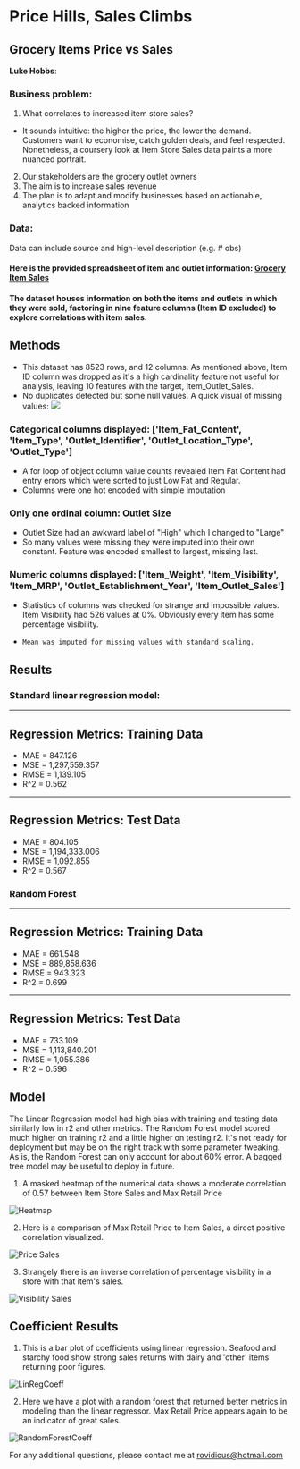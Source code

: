# Price Hills, Sales Climbs
## Grocery Items Price vs Sales

**Luke Hobbs**: 

### Business problem:
1. What correlates to increased item store sales?
- It sounds intuitive: the higher the price, the lower the demand. Customers want to economise, catch golden deals, and feel respected. 
Nonetheless, a coursery look at Item Store Sales data paints a more nuanced portrait. 
2. Our stakeholders are the grocery outlet owners
3. The aim is to increase sales revenue
4. The plan is to adapt and modify businesses based on actionable, analytics backed information

### Data:
Data can include source and high-level description (e.g. # obs)
#### Here is the provided spreadsheet of item and outlet information: [Grocery Item Sales](https://drive.google.com/file/d/1syH81TVrbBsdymLT_jl2JIf6IjPXtSQw/view)
#### The dataset houses information on both the items and outlets in which they were sold, factoring in nine feature columns (Item ID excluded) to explore correlations with item sales.

## Methods
- This dataset has 8523 rows, and 12 columns. As mentioned above, Item ID column was dropped as it's a high cardinality feature not useful for analysis, leaving 10 features with the target, Item_Outlet_Sales.
- No duplicates detected but some null values. A quick visual of missing values:
  ![](https://github.com/Rovidicus/Prediction-of-Product-Sales/assets/141533406/c675b525-7e35-4d41-913a-a7a038badbf6)
### Categorical columns displayed: ['Item_Fat_Content', 'Item_Type', 'Outlet_Identifier', 'Outlet_Location_Type', 'Outlet_Type']
-   A for loop of object column value counts revealed Item Fat Content had entry errors which were sorted to just Low Fat and Regular.
-   Columns were one hot encoded with simple imputation
### Only one ordinal column: Outlet Size
-   Outlet Size had an awkward label of "High" which I changed to "Large"
-   So many values were missing they were imputed into their own constant. Feature was encoded smallest to largest, missing last.
### Numeric columns displayed: ['Item_Weight', 'Item_Visibility', 'Item_MRP', 'Outlet_Establishment_Year', 'Item_Outlet_Sales']
-   Statistics of columns was checked for strange and impossible values. Item Visibility had 526 values at 0%. Obviously every item has some percentage visibility.
-     Mean was imputed for missing values with standard scaling.
## Results

### Standard linear regression model: 
------------------------------------------------------------
Regression Metrics: Training Data
------------------------------------------------------------
- MAE = 847.126
- MSE = 1,297,559.357
- RMSE = 1,139.105
- R^2 = 0.562

------------------------------------------------------------
Regression Metrics: Test Data
------------------------------------------------------------
- MAE = 804.105
- MSE = 1,194,333.006
- RMSE = 1,092.855
- R^2 = 0.567

### Random Forest

------------------------------------------------------------
Regression Metrics: Training Data
------------------------------------------------------------
- MAE = 661.548
- MSE = 889,858.636
- RMSE = 943.323
- R^2 = 0.699

------------------------------------------------------------
Regression Metrics: Test Data
------------------------------------------------------------
- MAE = 733.109
- MSE = 1,113,840.201
- RMSE = 1,055.386
- R^2 = 0.596

## Model

The Linear Regression model had high bias with training and testing data similarly low in r2 and other metrics.
The Random Forest model scored much higher on training r2 and a little higher on testing r2. It's not ready for deployment but may be on the right track with some parameter tweaking.
As is, the Random Forest can only account for about 60% error. A bagged tree model may be useful to deploy in future.

1. A masked heatmap of the numerical data shows a moderate correlation of 0.57 between Item Store Sales and Max Retail Price

![Heatmap](https://github.com/Rovidicus/Prediction-of-Product-Sales/assets/141533406/ac43df22-4407-43b5-9c0b-da13e8405c16)

2. Here is a comparison of Max Retail Price to Item Sales, a direct positive correlation visualized.

![Price Sales](https://github.com/Rovidicus/Prediction-of-Product-Sales/assets/141533406/c06ed4c2-bc5d-4186-85d8-6782b7120132)

3. Strangely there is an inverse correlation of percentage visibility in a store with that item's sales.

![Visibility Sales](https://github.com/Rovidicus/Prediction-of-Product-Sales/assets/141533406/6b86fd04-dcfd-43a9-8bd6-48ab28b5c00a)

## Coefficient Results

1. This is a bar plot of coefficients using linear regression. Seafood and starchy food show strong sales returns with dairy and 'other' items returning poor figures.

![LinRegCoeff](https://github.com/Rovidicus/Prediction-of-Product-Sales/assets/141533406/c67c6c54-5982-4336-8ec0-5c434a2d97d4)

2. Here we have a plot with a random forest that returned better metrics in modeling than the linear regressor. Max Retail Price appears again to be an indicator of great sales.

![RandomForestCoeff](https://github.com/Rovidicus/Prediction-of-Product-Sales/assets/141533406/ca4ca146-63b2-4079-b47b-ec2797deef44)


For any additional questions, please contact me at rovidicus@hotmail.com

